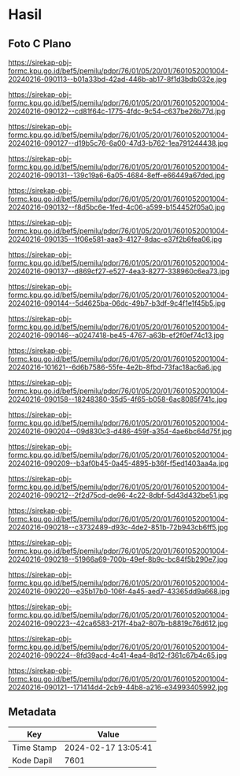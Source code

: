 # Hasil

## Foto C Plano

https://sirekap-obj-formc.kpu.go.id/bef5/pemilu/pdpr/76/01/05/20/01/7601052001004-20240216-090113--b01a33bd-42ad-446b-ab17-8f1d3bdb032e.jpg

https://sirekap-obj-formc.kpu.go.id/bef5/pemilu/pdpr/76/01/05/20/01/7601052001004-20240216-090122--cd81f64c-1775-4fdc-9c54-c637be26b77d.jpg

https://sirekap-obj-formc.kpu.go.id/bef5/pemilu/pdpr/76/01/05/20/01/7601052001004-20240216-090127--d19b5c76-6a00-47d3-b762-1ea791244438.jpg

https://sirekap-obj-formc.kpu.go.id/bef5/pemilu/pdpr/76/01/05/20/01/7601052001004-20240216-090131--139c19a6-6a05-4684-8eff-e66449a67ded.jpg

https://sirekap-obj-formc.kpu.go.id/bef5/pemilu/pdpr/76/01/05/20/01/7601052001004-20240216-090132--f8d5bc6e-1fed-4c06-a599-b154452f05a0.jpg

https://sirekap-obj-formc.kpu.go.id/bef5/pemilu/pdpr/76/01/05/20/01/7601052001004-20240216-090135--1f06e581-aae3-4127-8dac-e37f2b6fea06.jpg

https://sirekap-obj-formc.kpu.go.id/bef5/pemilu/pdpr/76/01/05/20/01/7601052001004-20240216-090137--d869cf27-e527-4ea3-8277-338960c6ea73.jpg

https://sirekap-obj-formc.kpu.go.id/bef5/pemilu/pdpr/76/01/05/20/01/7601052001004-20240216-090144--5d4625ba-06dc-49b7-b3df-9c4f1e1f45b5.jpg

https://sirekap-obj-formc.kpu.go.id/bef5/pemilu/pdpr/76/01/05/20/01/7601052001004-20240216-090146--a0247418-be45-4767-a63b-ef2f0ef74c13.jpg

https://sirekap-obj-formc.kpu.go.id/bef5/pemilu/pdpr/76/01/05/20/01/7601052001004-20240216-101621--6d6b7586-55fe-4e2b-8fbd-73fac18ac6a6.jpg

https://sirekap-obj-formc.kpu.go.id/bef5/pemilu/pdpr/76/01/05/20/01/7601052001004-20240216-090158--18248380-35d5-4f65-b058-6ac8085f741c.jpg

https://sirekap-obj-formc.kpu.go.id/bef5/pemilu/pdpr/76/01/05/20/01/7601052001004-20240216-090204--09d830c3-d486-459f-a354-4ae6bc64d75f.jpg

https://sirekap-obj-formc.kpu.go.id/bef5/pemilu/pdpr/76/01/05/20/01/7601052001004-20240216-090209--b3af0b45-0a45-4895-b36f-f5ed1403aa4a.jpg

https://sirekap-obj-formc.kpu.go.id/bef5/pemilu/pdpr/76/01/05/20/01/7601052001004-20240216-090212--2f2d75cd-de96-4c22-8dbf-5d43d432be51.jpg

https://sirekap-obj-formc.kpu.go.id/bef5/pemilu/pdpr/76/01/05/20/01/7601052001004-20240216-090218--c3732489-d93c-4de2-851b-72b943cb6ff5.jpg

https://sirekap-obj-formc.kpu.go.id/bef5/pemilu/pdpr/76/01/05/20/01/7601052001004-20240216-090218--51966a69-700b-49ef-8b9c-bc84f5b290e7.jpg

https://sirekap-obj-formc.kpu.go.id/bef5/pemilu/pdpr/76/01/05/20/01/7601052001004-20240216-090220--e35b17b0-106f-4a45-aed7-43365dd9a668.jpg

https://sirekap-obj-formc.kpu.go.id/bef5/pemilu/pdpr/76/01/05/20/01/7601052001004-20240216-090223--42ca6583-217f-4ba2-807b-b8819c76d612.jpg

https://sirekap-obj-formc.kpu.go.id/bef5/pemilu/pdpr/76/01/05/20/01/7601052001004-20240216-090224--8fd39acd-4c41-4ea4-8d12-f361c67b4c65.jpg

https://sirekap-obj-formc.kpu.go.id/bef5/pemilu/pdpr/76/01/05/20/01/7601052001004-20240216-090121--171414d4-2cb9-44b8-a216-e34993405992.jpg


## Metadata

| Key        | Value               |
| ---------- | ------------------- |
| Time Stamp | 2024-02-17 13:05:41 |
| Kode Dapil | 7601                |



